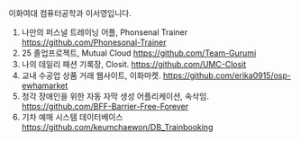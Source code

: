 이화여대 컴퓨터공학과 이서영입니다.

1. 나만의 퍼스널 트레이닝 어플, Phonsenal Trainer
   https://github.com/Phonesonal-Trainer
2. 25 졸업프로젝트, Mutual Cloud
  https://github.com/Team-Gurumi
4. 나의 데일리 패션 기록장, Closit.
   https://github.com/UMC-Closit
5. 교내 수공업 상품 거래 웹사이트, 이화마켓.
   https://github.com/erika0915/osp-ewhamarket
6. 청각 장애인을 위한 자동 자막 생성 어플리케이션, 속삭임.
   https://github.com/BFF-Barrier-Free-Forever
7. 기차 예매 시스템 데이터베이스
   https://github.com/keumchaewon/DB_Trainbooking

<!---
seoyoungleeme/seoyoungleeme is a ✨ special ✨ repository because its `README.md` (this file) appears on your GitHub profile.
You can click the Preview link to take a look at your changes.
--->
